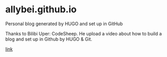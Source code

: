 # allybei.github.io
Personal blog generated by HUGO and set up in GitHub

Thanks to Bilibi Uper: CodeSheep. He upload a video about how to build a blog and set up in Github by HUGO & Git.

[link](https://www.bilibili.com/video/av51574688)
